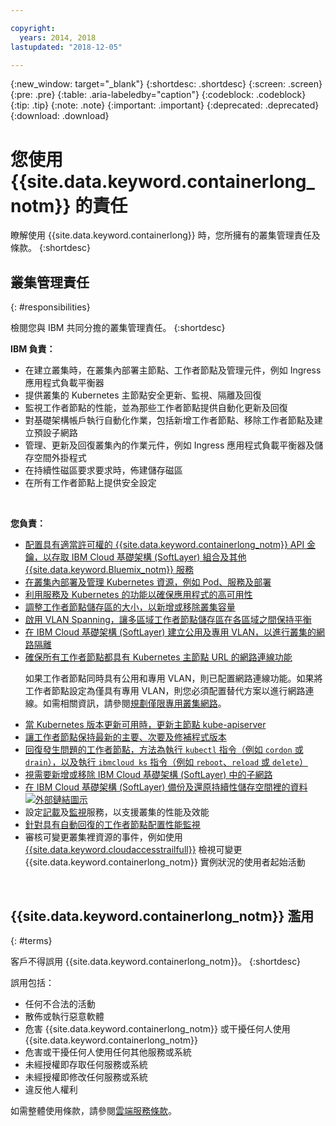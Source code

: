 ```yaml
---

copyright:
  years: 2014, 2018
lastupdated: "2018-12-05"

---
```


{:new_window: target="_blank"}
{:shortdesc: .shortdesc}
{:screen: .screen}
{:pre: .pre}
{:table: .aria-labeledby="caption"}
{:codeblock: .codeblock}
{:tip: .tip}
{:note: .note}
{:important: .important}
{:deprecated: .deprecated}
{:download: .download}



# 您使用 {{site.data.keyword.containerlong_notm}} 的責任
瞭解使用 {{site.data.keyword.containerlong}} 時，您所擁有的叢集管理責任及條款。
{:shortdesc}

## 叢集管理責任
{: #responsibilities}

檢閱您與 IBM 共同分擔的叢集管理責任。
{:shortdesc}

**IBM 負責：**

- 在建立叢集時，在叢集內部署主節點、工作者節點及管理元件，例如 Ingress 應用程式負載平衡器
- 提供叢集的 Kubernetes 主節點安全更新、監視、隔離及回復
- 監視工作者節點的性能，並為那些工作者節點提供自動化更新及回復
- 對基礎架構帳戶執行自動化作業，包括新增工作者節點、移除工作者節點及建立預設子網路
- 管理、更新及回復叢集內的作業元件，例如 Ingress 應用程式負載平衡器及儲存空間外掛程式
- 在持續性磁區要求要求時，佈建儲存磁區
- 在所有工作者節點上提供安全設定

</br>

**您負責：**

- [配置具有適當許可權的 {{site.data.keyword.containerlong_notm}} API 金鑰，以存取 IBM Cloud 基礎架構 (SoftLayer) 組合及其他 {{site.data.keyword.Bluemix_notm}} 服務](cs_users.html#api_key)
- [在叢集內部署及管理 Kubernetes 資源，例如 Pod、服務及部署](cs_app.html#app_cli)
- [利用服務及 Kubernetes 的功能以確保應用程式的高可用性](cs_app.html#highly_available_apps)
- [調整工作者節點儲存區的大小，以新增或移除叢集容量](cs_clusters.html#add_workers)
- [啟用 VLAN Spanning，讓多區域工作者節點儲存區在各區域之間保持平衡](cs_clusters_planning.html#ha_clusters)
- [在 IBM Cloud 基礎架構 (SoftLayer) 建立公用及專用 VLAN，以進行叢集的網路隔離](/docs/infrastructure/vlans/getting-started.html#getting-started-with-vlans)
- [確保所有工作者節點都具有 Kubernetes 主節點 URL 的網路連線功能](cs_firewall.html#firewall) <p class="note">如果工作者節點同時具有公用和專用 VLAN，則已配置網路連線功能。如果將工作者節點設定為僅具有專用 VLAN，則您必須配置替代方案以進行網路連線。如需相關資訊，請參閱[規劃僅限專用叢集網路](cs_network_cluster.html#private_vlan)。</p>
- [當 Kubernetes 版本更新可用時，更新主節點 kube-apiserver](cs_cluster_update.html#master)
- [讓工作者節點保持最新的主要、次要及修補程式版本](cs_cluster_update.html#worker_node)
- [回復發生問題的工作者節點，方法為執行 `kubectl` 指令（例如 `cordon` 或 `drain`），以及執行 `ibmcloud ks` 指令（例如 `reboot`、`reload` 或 `delete`）](cs_cli_reference.html#cs_worker_reboot)
- [視需要新增或移除 IBM Cloud 基礎架構 (SoftLayer) 中的子網路](cs_subnets.html#subnets)
- [在 IBM Cloud 基礎架構 (SoftLayer) 備份及還原持續性儲存空間裡的資料 ![外部鏈結圖示](../icons/launch-glyph.svg "外部鏈結圖示")](../services/RegistryImages/ibm-backup-restore/index.html)
- 設定[記載](cs_health.html#logging)及[監視](cs_health.html#view_metrics)服務，以支援叢集的性能及效能
- [針對具有自動回復的工作者節點配置性能監視](cs_health.html#autorecovery)
- 審核可變更叢集裡資源的事件，例如使用 [{{site.data.keyword.cloudaccesstrailfull}}](cs_at_events.html#at_events) 檢視可變更 {{site.data.keyword.containerlong_notm}} 實例狀況的使用者起始活動

<br />


## {{site.data.keyword.containerlong_notm}} 濫用
{: #terms}

客戶不得誤用 {{site.data.keyword.containerlong_notm}}。
{:shortdesc}

誤用包括：

*   任何不合法的活動
*   散佈或執行惡意軟體
*   危害 {{site.data.keyword.containerlong_notm}} 或干擾任何人使用 {{site.data.keyword.containerlong_notm}}
*   危害或干擾任何人使用任何其他服務或系統
*   未經授權即存取任何服務或系統
*   未經授權即修改任何服務或系統
*   違反他人權利


如需整體使用條款，請參閱[雲端服務條款](https://console.bluemix.net/docs/overview/terms-of-use/notices.html#terms)。
